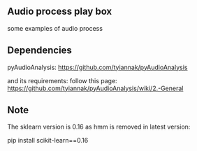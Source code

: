 ## Audio process play box

some examples of audio process

## Dependencies

pyAudioAnalysis: https://github.com/tyiannak/pyAudioAnalysis

and its requirements: follow this page: https://github.com/tyiannak/pyAudioAnalysis/wiki/2.-General

## Note

The sklearn version is 0.16 as hmm is removed in latest version:

pip install scikit-learn==0.16